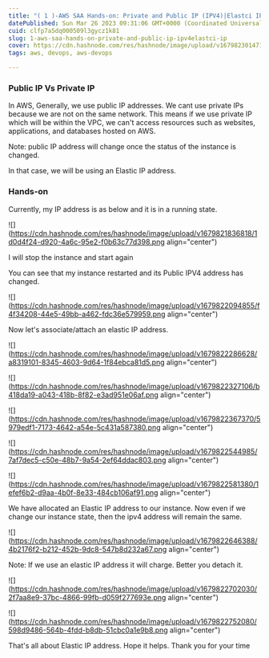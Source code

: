 ```yaml
---
title: "( 1 )-AWS SAA Hands-on: Private and Public IP (IPV4)|Elastci IP"
datePublished: Sun Mar 26 2023 09:31:06 GMT+0000 (Coordinated Universal Time)
cuid: clfp7a5dq000509l3gycz1k81
slug: 1-aws-saa-hands-on-private-and-public-ip-ipv4elastci-ip
cover: https://cdn.hashnode.com/res/hashnode/image/upload/v1679823014714/9084883f-ac4e-4382-bf06-bfa0d4be4240.jpeg
tags: aws, devops, aws-devops

---
```


### Public IP Vs Private IP

In AWS, Generally, we use public IP addresses. We cant use private IPs because we are not on the same network. This means if we use private IP which will be within the VPC, we can't access resources such as websites, applications, and databases hosted on AWS.

Note: public IP address will change once the status of the instance is changed.

In that case, we will be using an Elastic IP address.

### Hands-on

Currently, my IP address is as below and it is in a running state.

![](https://cdn.hashnode.com/res/hashnode/image/upload/v1679821836818/1d0d4f24-d920-4a6c-95e2-f0b63c77d398.png align="center")

I will stop the instance and start again

You can see that my instance restarted and its Public IPV4 address has changed.

![](https://cdn.hashnode.com/res/hashnode/image/upload/v1679822094855/f4f34208-44e5-49bb-a462-fdc36e579959.png align="center")

Now let's associate/attach an elastic IP address.

![](https://cdn.hashnode.com/res/hashnode/image/upload/v1679822286628/a8319101-8345-4603-9d64-1f84ebca81d5.png align="center")

![](https://cdn.hashnode.com/res/hashnode/image/upload/v1679822327106/b418da19-a043-418b-8f82-e3ad951e06af.png align="center")

![](https://cdn.hashnode.com/res/hashnode/image/upload/v1679822367370/5979edf1-7173-4642-a54e-5c431a587380.png align="center")

![](https://cdn.hashnode.com/res/hashnode/image/upload/v1679822544985/7af7dec5-c50e-48b7-9a54-2ef64ddac803.png align="center")

![](https://cdn.hashnode.com/res/hashnode/image/upload/v1679822581380/1efef6b2-d9aa-4b0f-8e33-484cb106af91.png align="center")

We have allocated an Elastic IP address to our instance. Now even if we change our instance state, then the ipv4 address will remain the same.

![](https://cdn.hashnode.com/res/hashnode/image/upload/v1679822646388/4b2176f2-b212-452b-9dc8-547b8d232a67.png align="center")

Note: If we use an elastic IP address it will charge. Better you detach it.

![](https://cdn.hashnode.com/res/hashnode/image/upload/v1679822702030/2f7aa8e9-37bc-4866-99fb-d059f277693e.png align="center")

![](https://cdn.hashnode.com/res/hashnode/image/upload/v1679822752080/598d9486-564b-4fdd-b8db-51cbc0a1e9b8.png align="center")

That's all about Elastic IP address. Hope it helps. Thank you for your time